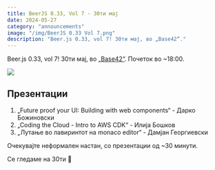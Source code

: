 ```yaml
---
title: BeerJS 0.33, Vol 7 - 30ти мај
date: 2024-05-27
category: "announcements"
image: "/img/BeerJS 0.33 Vol 7.png"
description: "Beer.js 0.33, vol 7! 30ти мај, во „Base42“."
---
```


Beer.js 0.33, vol 7! 30ти мај, во [„Base42“](https://base42.mk). Почеток во ~18:00.

<img src="/img/BeerJS 0.33 Vol 7.png" />

## Презентации

1. „Future proof your UI: Building with web components“ - Дарко Божиновски
2. „Coding the Cloud - Intro to AWS CDK“ - Илија Бошков
3. „Лутање во лавиринтот на monaco editor“ - Дамјан Георгиевски

Очекувајте неформален настан, со презентации од ~30 минути.

Се гледаме на 30ти 🍻
